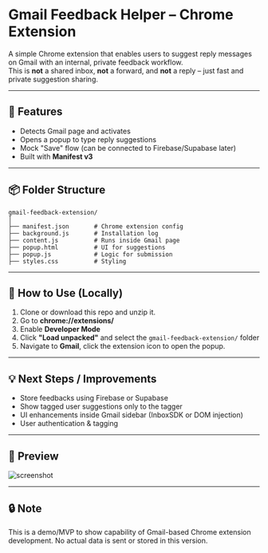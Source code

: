 # Gmail Feedback Helper – Chrome Extension

A simple Chrome extension that enables users to suggest reply messages on Gmail with an internal, private feedback workflow.  
This is **not** a shared inbox, **not** a forward, and **not** a reply – just fast and private suggestion sharing.

---

## 🚀 Features

- Detects Gmail page and activates
- Opens a popup to type reply suggestions
- Mock "Save" flow (can be connected to Firebase/Supabase later)
- Built with **Manifest v3**

---

## 📦 Folder Structure

```
gmail-feedback-extension/
│
├── manifest.json       # Chrome extension config
├── background.js       # Installation log
├── content.js          # Runs inside Gmail page
├── popup.html          # UI for suggestions
├── popup.js            # Logic for submission
├── styles.css          # Styling
```

---

## 🧪 How to Use (Locally)

1. Clone or download this repo and unzip it.
2. Go to **chrome://extensions/**
3. Enable **Developer Mode**
4. Click **"Load unpacked"** and select the `gmail-feedback-extension/` folder
5. Navigate to **Gmail**, click the extension icon to open the popup.

---

## 💡 Next Steps / Improvements

- Store feedbacks using Firebase or Supabase
- Show tagged user suggestions only to the tagger
- UI enhancements inside Gmail sidebar (InboxSDK or DOM injection)
- User authentication & tagging

---

## 📸 Preview

![screenshot](https://via.placeholder.com/400x200?text=Popup+UI+Preview)

---

## 🔒 Note

This is a demo/MVP to show capability of Gmail-based Chrome extension development. No actual data is sent or stored in this version.

